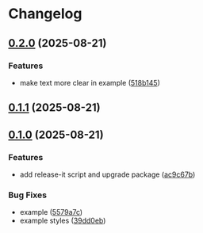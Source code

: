 # Changelog

## [0.2.0](https://github.com/watadarkstar/react-native-parlant/compare/0.1.1...0.2.0) (2025-08-21)

### Features

* make text more clear in example ([518b145](https://github.com/watadarkstar/react-native-parlant/commit/518b1458b5d23f22ae233a74a98f111aeb8b5f25))

## [0.1.1](https://github.com/watadarkstar/react-native-parlant/compare/0.1.0...0.1.1) (2025-08-21)

## [0.1.0](https://github.com/watadarkstar/react-native-parlant/compare/0.0.6...0.1.0) (2025-08-21)

### Features

* add release-it script and upgrade package ([ac9c67b](https://github.com/watadarkstar/react-native-parlant/commit/ac9c67b3e38f0d831e972b271498a49ded7875c1))

### Bug Fixes

* example ([5579a7c](https://github.com/watadarkstar/react-native-parlant/commit/5579a7ce6d56c402e714b08e5338ad15c7f66ccd))
* example styles ([39dd0eb](https://github.com/watadarkstar/react-native-parlant/commit/39dd0ebc882d3c32dc575754c2e2ba7e29c3d73d))
